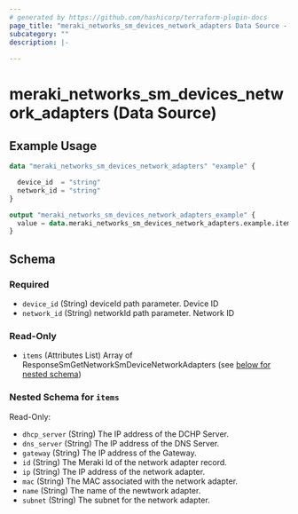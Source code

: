 ```yaml
---
# generated by https://github.com/hashicorp/terraform-plugin-docs
page_title: "meraki_networks_sm_devices_network_adapters Data Source - terraform-provider-meraki"
subcategory: ""
description: |-
  
---
```


# meraki_networks_sm_devices_network_adapters (Data Source)



## Example Usage

```terraform
data "meraki_networks_sm_devices_network_adapters" "example" {

  device_id  = "string"
  network_id = "string"
}

output "meraki_networks_sm_devices_network_adapters_example" {
  value = data.meraki_networks_sm_devices_network_adapters.example.items
}
```

<!-- schema generated by tfplugindocs -->
## Schema

### Required

- `device_id` (String) deviceId path parameter. Device ID
- `network_id` (String) networkId path parameter. Network ID

### Read-Only

- `items` (Attributes List) Array of ResponseSmGetNetworkSmDeviceNetworkAdapters (see [below for nested schema](#nestedatt--items))

<a id="nestedatt--items"></a>
### Nested Schema for `items`

Read-Only:

- `dhcp_server` (String) The IP address of the DCHP Server.
- `dns_server` (String) The IP address of the DNS Server.
- `gateway` (String) The IP address of the Gateway.
- `id` (String) The Meraki Id of the network adapter record.
- `ip` (String) The IP address of the network adapter.
- `mac` (String) The MAC associated with the network adapter.
- `name` (String) The name of the newtwork adapter.
- `subnet` (String) The subnet for the network adapter.
